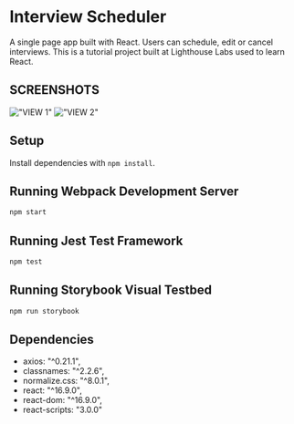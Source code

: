 # Interview Scheduler

A single page app built with React. Users can schedule, edit or cancel interviews.  This is a tutorial project built at Lighthouse Labs used to learn React.

## SCREENSHOTS

!["VIEW 1"](https://github.com/bernard9/scheduler/blob/master/docs/localhost_8000_%20(2).png)
!["VIEW 2"](https://github.com/bernard9/scheduler/blob/master/docs/localhost_8000_.png)

## Setup

Install dependencies with `npm install`.

## Running Webpack Development Server

```sh
npm start
```

## Running Jest Test Framework

```sh
npm test
```

## Running Storybook Visual Testbed

```sh
npm run storybook
```

## Dependencies

- axios: "^0.21.1",
- classnames: "^2.2.6",
- normalize.css: "^8.0.1",
- react: "^16.9.0",
- react-dom: "^16.9.0",
- react-scripts: "3.0.0"
